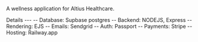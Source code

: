 A wellness application for Altius Healthcare. 

Details ---
-- Database: Supbase postgres
-- Backend: NODEJS, Express
-- Rendering: EJS
-- Emails: Sendgrid
-- Auth: Passport
-- Payments: Stripe
-- Hosting: Railway.app 